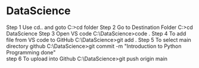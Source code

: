 # DataScience

Step 1 Use cd.. and goto                         C:\>cd folder
Step 2 Go to Destination Folder                  C:\>cd DataScience
Step 3 Open VS code                              C:\DataScience>code .
Step 4 To add file from VS code to GitHub        C:\DataScience>git add .
Step 5 To select main directory github           C:\DataScience>git commit -m "Introduction to Python Programming done"  
step 6 To upload into Github                     C:\DataScience>git push origin main